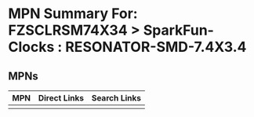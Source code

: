 



# MPN Summary For: FZSCLRSM74X34 > SparkFun-Clocks : RESONATOR-SMD-7.4X3.4

## MPNs
  

|MPN|Direct Links|Search Links|
| :--- | :--- | :--- |
||||
